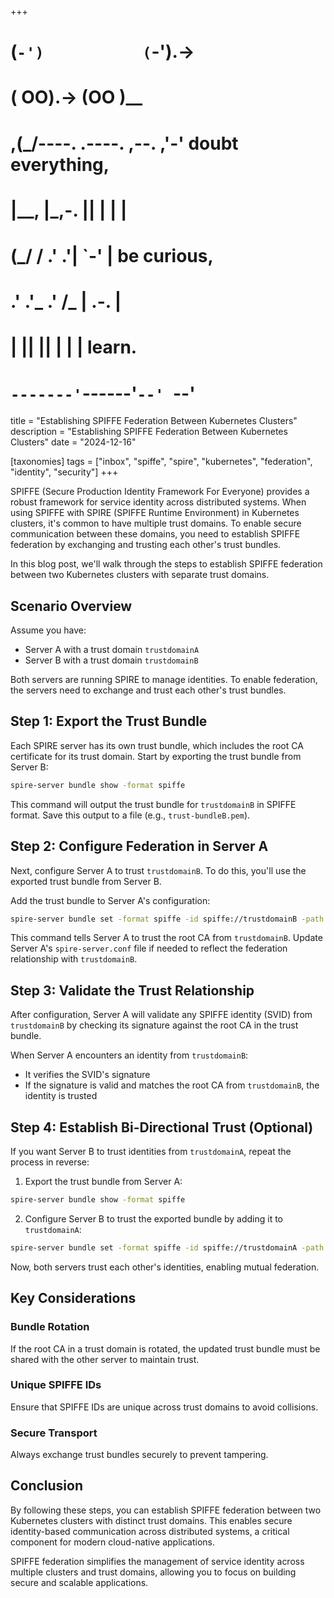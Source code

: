 +++
#   (`-')           (`-').->
#   ( OO).->        (OO )__
# ,(_/----. .----. ,--. ,'-' doubt everything,
# |__,    |\_,-.  ||  | |  |
#  (_/   /    .' .'|  `-'  | be curious,
#  .'  .'_  .'  /_ |  .-.  |
# |       ||      ||  | |  | learn.
# `-------'`------'`--' `--'

title = "Establishing SPIFFE Federation Between Kubernetes Clusters"
description = "Establishing SPIFFE Federation Between Kubernetes Clusters"
date = "2024-12-16"

[taxonomies]
tags = ["inbox", "spiffe", "spire", "kubernetes", "federation", "identity", "security"]
+++

SPIFFE (Secure Production Identity Framework For Everyone) provides a robust framework for service identity across distributed systems. When using SPIFFE with SPIRE (SPIFFE Runtime Environment) in Kubernetes clusters, it's common to have multiple trust domains. To enable secure communication between these domains, you need to establish SPIFFE federation by exchanging and trusting each other's trust bundles.

In this blog post, we'll walk through the steps to establish SPIFFE federation between two Kubernetes clusters with separate trust domains.

## Scenario Overview

Assume you have:
- Server A with a trust domain `trustdomainA`
- Server B with a trust domain `trustdomainB`

Both servers are running SPIRE to manage identities. To enable federation, the servers need to exchange and trust each other's trust bundles.

## Step 1: Export the Trust Bundle

Each SPIRE server has its own trust bundle, which includes the root CA certificate for its trust domain. Start by exporting the trust bundle from Server B:

```bash
spire-server bundle show -format spiffe
```

This command will output the trust bundle for `trustdomainB` in SPIFFE format. Save this output to a file (e.g., `trust-bundleB.pem`).

## Step 2: Configure Federation in Server A

Next, configure Server A to trust `trustdomainB`. To do this, you'll use the exported trust bundle from Server B.

Add the trust bundle to Server A's configuration:

```bash
spire-server bundle set -format spiffe -id spiffe://trustdomainB -path /path/to/trust-bundleB.pem
```

This command tells Server A to trust the root CA from `trustdomainB`. Update Server A's `spire-server.conf` file if needed to reflect the federation relationship with `trustdomainB`.

## Step 3: Validate the Trust Relationship

After configuration, Server A will validate any SPIFFE identity (SVID) from `trustdomainB` by checking its signature against the root CA in the trust bundle.

When Server A encounters an identity from `trustdomainB`:
- It verifies the SVID's signature
- If the signature is valid and matches the root CA from `trustdomainB`, the identity is trusted

## Step 4: Establish Bi-Directional Trust (Optional)

If you want Server B to trust identities from `trustdomainA`, repeat the process in reverse:

1. Export the trust bundle from Server A:
```bash
spire-server bundle show -format spiffe
```

2. Configure Server B to trust the exported bundle by adding it to `trustdomainA`:
```bash
spire-server bundle set -format spiffe -id spiffe://trustdomainA -path /path/to/trust-bundleA.pem
```

Now, both servers trust each other's identities, enabling mutual federation.

## Key Considerations

### Bundle Rotation
If the root CA in a trust domain is rotated, the updated trust bundle must be shared with the other server to maintain trust.

### Unique SPIFFE IDs
Ensure that SPIFFE IDs are unique across trust domains to avoid collisions.

### Secure Transport
Always exchange trust bundles securely to prevent tampering.

## Conclusion

By following these steps, you can establish SPIFFE federation between two Kubernetes clusters with distinct trust domains. This enables secure identity-based communication across distributed systems, a critical component for modern cloud-native applications.

SPIFFE federation simplifies the management of service identity across multiple clusters and trust domains, allowing you to focus on building secure and scalable applications.

